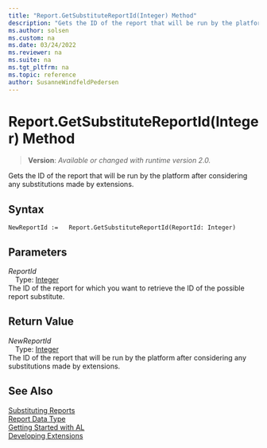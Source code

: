 ```yaml
---
title: "Report.GetSubstituteReportId(Integer) Method"
description: "Gets the ID of the report that will be run by the platform after considering any substitutions made by extensions."
ms.author: solsen
ms.custom: na
ms.date: 03/24/2022
ms.reviewer: na
ms.suite: na
ms.tgt_pltfrm: na
ms.topic: reference
author: SusanneWindfeldPedersen
---
```

[//]: # (START>DO_NOT_EDIT)
[//]: # (IMPORTANT:Do not edit any of the content between here and the END>DO_NOT_EDIT.)
[//]: # (Any modifications should be made in the .xml files in the ModernDev repo.)
# Report.GetSubstituteReportId(Integer) Method
> **Version**: _Available or changed with runtime version 2.0._

Gets the ID of the report that will be run by the platform after considering any substitutions made by extensions.


## Syntax
```AL
NewReportId :=   Report.GetSubstituteReportId(ReportId: Integer)
```
## Parameters
*ReportId*  
&emsp;Type: [Integer](../integer/integer-data-type.md)  
The ID of the report for which you want to retrieve the ID of the possible report substitute.  


## Return Value
*NewReportId*  
&emsp;Type: [Integer](../integer/integer-data-type.md)  
The ID of the report that will be run by the platform after considering any substitutions made by extensions.


[//]: # (IMPORTANT: END>DO_NOT_EDIT)
## See Also
[Substituting Reports](../../devenv-substituting-reports.md)  
[Report Data Type](report-data-type.md)  
[Getting Started with AL](../../devenv-get-started.md)  
[Developing Extensions](../../devenv-dev-overview.md)